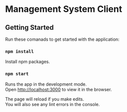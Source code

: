 # Management System Client

## Getting Started

Run these comanads to get started with the application:

### `npm install`
Install npm packages.

### `npm start`

Runs the app in the development mode.\
Open [http://localhost:3000](http://localhost:3000) to view it in the browser.

The page will reload if you make edits.\
You will also see any lint errors in the console.

